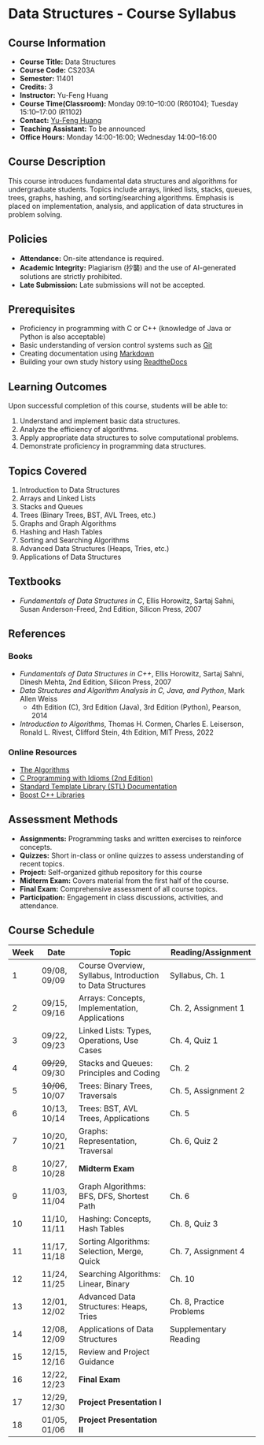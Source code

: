# Data Structures - Course Syllabus

## Course Information
- **Course Title:** Data Structures  
- **Course Code:** CS203A  
- **Semester:** 11401  
- **Credits:** 3  
- **Instructor:** Yu-Feng Huang  
- **Course Time(Classroom):** Monday 09:10–10:00 (R60104); Tuesday 15:10–17:00 (R1102)  
- **Contact:** [Yu-Feng Huang](mailto:yfhuang@saturn.yzu.edu.tw)  
- **Teaching Assistant:** To be announced  
- **Office Hours:** Monday 14:00-16:00; Wednesday 14:00–16:00  

## Course Description
This course introduces fundamental data structures and algorithms for undergraduate students. Topics include arrays, linked lists, stacks, queues, trees, graphs, hashing, and sorting/searching algorithms. Emphasis is placed on implementation, analysis, and application of data structures in problem solving.

## Policies
- **Attendance:** On-site attendance is required.
- **Academic Integrity:** Plagiarism (抄襲) and the use of AI-generated solutions are strictly prohibited.
- **Late Submission:** Late submissions will not be accepted.

## Prerequisites
- Proficiency in programming with C or C++ (knowledge of Java or Python is also acceptable)
- Basic understanding of version control systems such as [Git](https://git-scm.com/)
- Creating documentation using [Markdown](https://www.markdownguide.org/)
- Building your own study history using [ReadtheDocs](https://about.readthedocs.com/)

## Learning Outcomes
Upon successful completion of this course, students will be able to:
1. Understand and implement basic data structures.
2. Analyze the efficiency of algorithms.
3. Apply appropriate data structures to solve computational problems.
4. Demonstrate proficiency in programming data structures.

## Topics Covered
1. Introduction to Data Structures
2. Arrays and Linked Lists
3. Stacks and Queues
4. Trees (Binary Trees, BST, AVL Trees, etc.)
5. Graphs and Graph Algorithms
6. Hashing and Hash Tables
7. Sorting and Searching Algorithms
8. Advanced Data Structures (Heaps, Tries, etc.)
9. Applications of Data Structures

## Textbooks
- *Fundamentals of Data Structures in C*, Ellis Horowitz, Sartaj Sahni, Susan Anderson-Freed, 2nd Edition, Silicon Press, 2007 

## References

### Books
- *Fundamentals of Data Structures in C++*, Ellis Horowitz, Sartaj Sahni, Dinesh Mehta, 2nd Edition, Silicon Press, 2007
- *Data Structures and Algorithm Analysis in C, Java, and Python*, Mark Allen Weiss  
    - 4th Edition (C), 3rd Edition (Java), 3rd Edition (Python), Pearson, 2014
- *Introduction to Algorithms*, Thomas H. Cormen, Charles E. Leiserson, Ronald L. Rivest, Clifford Stein, 4th Edition, MIT Press, 2022

### Online Resources
- [The Algorithms](https://github.com/TheAlgorithms)
- [C Programming with Idioms (2nd Edition)](https://github.com/pangfengliu/C-programming-with-idioms-2nd-edition)
- [Standard Template Library (STL) Documentation](https://en.cppreference.com/w/cpp/container)
- [Boost C++ Libraries](https://www.boost.org/)

## Assessment Methods
- **Assignments:** Programming tasks and written exercises to reinforce concepts.
- **Quizzes:** Short in-class or online quizzes to assess understanding of recent topics.
- **Project:** Self-organized github repository for this course
- **Midterm Exam:** Covers material from the first half of the course.
- **Final Exam:** Comprehensive assessment of all course topics.
- **Participation:** Engagement in class discussions, activities, and attendance.

## Course Schedule

| Week | Date             | Topic                                                      | Reading/Assignment                |
|------|------------------|------------------------------------------------------------|-----------------------------------|
| 1    | 09/08, 09/09     | Course Overview, Syllabus, Introduction to Data Structures | Syllabus, Ch. 1                   |
| 2    | 09/15, 09/16     | Arrays: Concepts, Implementation, Applications             | Ch. 2, Assignment 1               |
| 3    | 09/22, 09/23     | Linked Lists: Types, Operations, Use Cases                 | Ch. 4, Quiz 1                     |
| 4    | ~~09/29~~, 09/30 | Stacks and Queues: Principles and Coding                   | Ch. 2                             |
| 5    | ~~10/06~~, 10/07 | Trees: Binary Trees, Traversals                            | Ch. 5, Assignment 2               |
| 6    | 10/13, 10/14     | Trees: BST, AVL Trees, Applications                        | Ch. 5                             |
| 7    | 10/20, 10/21     | Graphs: Representation, Traversal                          | Ch. 6, Quiz 2                     |
| 8    | 10/27, 10/28     | **Midterm Exam**                                           |                                   |
| 9    | 11/03, 11/04     | Graph Algorithms: BFS, DFS, Shortest Path                  | Ch. 6                             |
| 10   | 11/10, 11/11     | Hashing: Concepts, Hash Tables                             | Ch. 8, Quiz 3                     |
| 11   | 11/17, 11/18     | Sorting Algorithms: Selection, Merge, Quick                | Ch. 7, Assignment 4               |
| 12   | 11/24, 11/25     | Searching Algorithms: Linear, Binary                       | Ch. 10                            |
| 13   | 12/01, 12/02     | Advanced Data Structures: Heaps, Tries                     | Ch. 8, Practice Problems          |
| 14   | 12/08, 12/09     | Applications of Data Structures                            | Supplementary Reading             |
| 15   | 12/15, 12/16     | Review and Project Guidance                                |                                   |
| 16   | 12/22, 12/23     | **Final Exam**                                             |                                   |
| 17   | 12/29, 12/30     | **Project Presentation I**                                 |                                   |
| 18   | 01/05, 01/06     | **Project Presentation II**                                |                                   |


